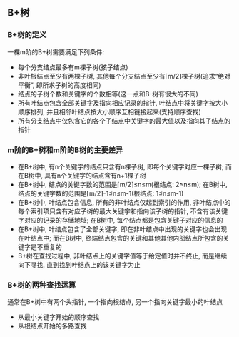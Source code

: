 ## B+树

### B+树的定义

一棵m阶的B+树需要满足下列条件:
- 每个分支结点最多有m棵子树(孩子结点)
- 非叶根结点至少有两棵子树, 其他每个分支结点至少有⌈m/2⌉棵子树(追求“绝对平衡”, 即所求子树的高度相同)
- 结点的子树个数和关键字的个数相等(这一点和B-树有很大的不同)
- 所有叶结点包含全部关键字及指向相应记录的指针, 叶结点中将关键字按大小顺序排列, 并且相邻叶结点按大小顺序互相链接起来(支持顺序查找)
- 所有分支结点中仅包含它的各个子结点中关键字的最大值以及指向其子结点的指针

### m阶的B+树和m阶的B树的主要差异

- 在B+树中, 有n个关键字的结点只含有n棵子树, 即每个关键字对应一棵子树; 而在B树中, 具有n个关键字的结点含有n+1棵子树
- 在B+树中, 结点的关键字数的范围是⌈m/2⌉≤n≤m(根结点: 2≤n≤m); 在B树中, 结点的关键字数的范围是⌈m/2⌉-1≤n≤m-1(根结点: 1≤n≤m-1)
- 在B+树中, 叶结点包含信息, 所有的非叶结点仅起到索引的作用, 非叶结点中的每个索引项只含有对应子树的最大关键字和指向该子树的指针, 不含有该关键字对应的记录的存储地址; 在B树中, 每个结点都是包含关键子对应的信息的
- 在B+树中, 叶结点包含了全部关键字, 即在非叶结点中出现的关键字也会出现在叶结点中; 而在B树中, 终端结点包含的关键和其他其他内部结点所包含的关键字是不重复的
- B+树在查找过程中, 非叶结点上的关键字值等于给定值时并不终止, 而是继续向下寻找, 直到找到叶结点上的该关键字为止

### B+树的两种查找运算

通常在B+树中有两个头指针, 一个指向根结点, 另一个指向关键字最小的叶结点
- 从最小关键字开始的顺序查找
- 从根结点开始的多路查找
